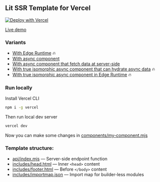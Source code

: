 ## Lit SSR Template for Vercel

[![Deploy with Vercel](https://vercel.com/button)](https://vercel.com/new/clone?repository-url=https%3A%2F%2Fgithub.com%2FPonomareVlad%2Flit-ssr-vercel%2Ftree%2Fstatic&project-name=lit-ssr&repo-name=lit-ssr-vercel)

[Live demo](https://lit-ssr-template.vercel.app)

### Variants

- [With Edge Runtime](https://github.com/PonomareVlad/lit-ssr-vercel/tree/edge) 🔥
- [With async component](https://github.com/PonomareVlad/lit-ssr-vercel/tree/async)
- [With async component that fetch data at server-side](https://github.com/PonomareVlad/lit-ssr-vercel/tree/async-preload)
- [With true isomorphic async component that can hydrate async data](https://github.com/PonomareVlad/lit-ssr-vercel/tree/async-hydration) 🔥
- [With true isomorphic async component in Edge Runtime](https://github.com/PonomareVlad/lit-ssr-vercel/tree/async-edge) 🔥

### Run locally

Install Vercel CLI

```bash
npm i -g vercel
```

Then run local dev server

```bash
vercel dev
```

Now you can make some changes in [components/my-component.mjs](components/my-component.mjs)

### Template structure:

- [api/index.mjs](api/index.mjs) — Server-side endpoint function
- [includes/head.html](includes/head.html) — Inner `<head>` content
- [includes/footer.html](includes/footer.html) — Before `</body>` content
- [includes/importmap.json](includes/importmap.json) — Import map for builder-less modules
